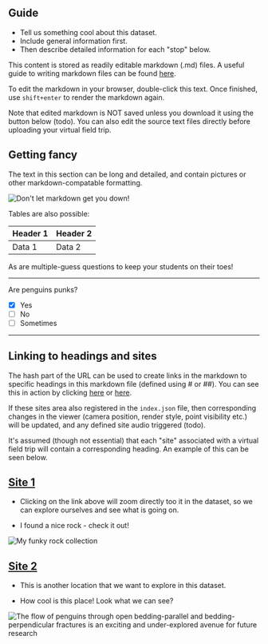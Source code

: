 ## Guide
- Tell us something cool about this dataset.
- Include general information first.
- Then describe detailed information for each "stop" below.

This content is stored as readily editable markdown (.md) files. A useful guide to writing markdown files can be found [here](https://www.markdownguide.org/cheat-sheet/).

To edit the markdown in your browser, double-click this text. Once finished,
use `shift+enter` to render the markdown again.

Note that edited markdown is NOT saved unless you download it using the button below (todo). You can also edit the source text files directly before uploading your virtual field trip. 

## Getting fancy

The text in this section can be long and detailed, and contain pictures or other markdown-compatable formatting.

![Don't let markdown get you down!](https://upload.wikimedia.org/wikipedia/commons/7/7b/ZSL_London_-_Northern_rockhopper_penguin_%2801%29.jpg)

Tables are also possible:

| Header 1 | Header 2 |
|----------|----------|
| Data 1   | Data 2   |

As are multiple-guess questions to keep your students on their toes!

---

Are penguins punks?
- [x] Yes
- [ ] No
- [ ] Sometimes

---

## Linking to headings and sites

The hash part of the URL can be used to create links in the markdown to specific headings in this markdown file (defined using # or ##). You can see this in action by clicking [here](/#site2) or [here](/#guide).

If these sites area also registered in the `index.json` file, then corresponding changes in the viewer (camera position, render style, point visibility etc.) will be updated, and any defined site audio triggered (todo).

It's assumed (though not essential) that each "site" associated with a virtual field trip will contain a corresponding heading. An example of this can be seen below.

## [Site 1](/#site1)

- Clicking on the link above will zoom directly too it in the dataset, so we can 
  explore ourselves and see what is going on.

- I found a nice rock - check it out!

![My funky rock collection](https://upload.wikimedia.org/wikipedia/commons/4/41/Pet_rock.jpg)

## [Site 2](/#site2)

- This is another location that we want to explore in this dataset.

- How cool is this place! Look what we can see?


![The flow of penguins through open bedding-parallel and bedding-perpendicular fractures is an exciting and under-explored avenue for future research](https://birdoftheweek.home.blog/wp-content/uploads/2022/01/image.png)

